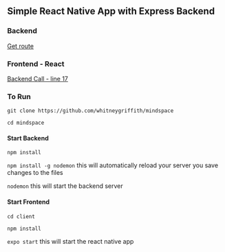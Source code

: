 ## Simple React Native App with Express Backend 


### Backend

[Get route](/backend/index.js)

### Frontend - React

[Backend Call - line 17](../client/src/App.js)

### To Run

```git clone https://github.com/whitneygriffith/mindspace```

```cd mindspace```

#### Start Backend

```npm install```

```npm install -g nodemon``` this will automatically reload your server you save changes to the files

```nodemon``` this will start the backend server

#### Start Frontend

```cd client```

```npm install```

```expo start``` this will start the react native app


